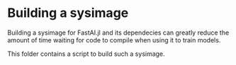 # Building a sysimage

Building a sysimage for FastAI.jl and its dependecies can greatly reduce the amount of time waiting for code to compile when using it to train models.

This folder contains a script to build such a sysimage.